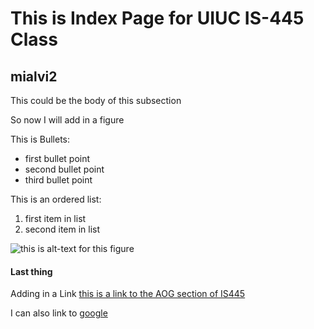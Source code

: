 # This is Index Page for UIUC IS-445 Class

## mialvi2

This could be the body of this subsection 

So now I will add in a figure

This is Bullets: 
* first bullet point
* second bullet point
* third bullet point

This is an ordered list:
1. first item in list
2. second item in list
  

![this is alt-text for this figure](https://uiuc-ischool-dataviz.github.io/spring2019online/week04/data/littleCorgiInHat.png)





#### Last thing

Adding in a Link [this is a link to the AOG section of IS445](https://uiuc-ischool-dataviz.github.io/is445AOG_fall2020/)


I can also link to [google](https://www.google.com/)
